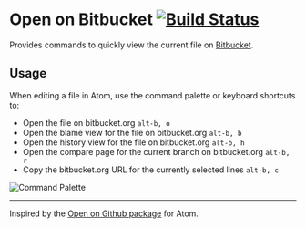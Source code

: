 # Open on Bitbucket [![Build Status](https://travis-ci.org/mark-adams/open-on-bitbucket.svg?branch=master)](https://travis-ci.org/mark-adams/open-on-bitbucket)

Provides commands to quickly view the current file on [Bitbucket](https://bitbucket.org).

## Usage

When editing a file in Atom, use the command palette or keyboard shortcuts to:

- Open the file on bitbucket.org `alt-b, o`
- Open the blame view for the file on bitbucket.org `alt-b, b`
- Open the history view for the file on bitbucket.org `alt-b, h`
- Open the compare page for the current branch on bitbucket.org `alt-b, r`
- Copy the bitbucket.org URL for the currently selected lines `alt-b, c`

![Command Palette](https://cloud.githubusercontent.com/assets/472350/7668596/86267acc-fc06-11e4-92e4-8737a632a021.png)


---

Inspired by the [Open on Github package][open-on-github] for Atom.

[open-on-github]: https://github.com/atom/open-on-github
